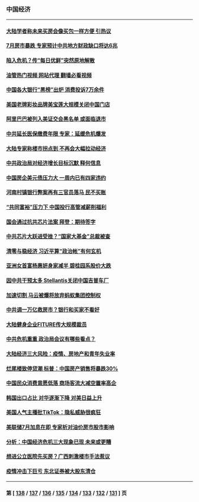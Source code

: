 ### 中国经济
---
#### [大陆学者称未来买房会像买包一样方便 引热议](../../pages/ncid283/n13792227.md?07302045) 
#### [7月房市暴跌 专家预计中共地方财政缺口将达6兆](../../pages/ncid283/n13792099.md?07302045) 
#### [陷入危机？传“每日优鲜”突然原地解散](../../pages/ncid283/n13791586.md?07302045) 
#### [油管热门视频 网站代理 翻墙必看视频](http://209.222.30.114:81/youtube.html?07302045)
#### [中国各大银行“黑榜”出炉 消费投诉7万余件](../../pages/ncid283/n13791921.md?07302045) 
#### [美国老牌彩妆品牌美宝莲大规模关闭中国门店](../../pages/ncid283/n13791874.md?07302045) 
#### [阿里巴巴被列入美证交会黑名单 或面临退市](../../pages/ncid283/n13791857.md?07302045) 
#### [中共延长医保缴费年限 专家：延缓危机爆发](../../pages/ncid283/n13791859.md?07302045) 
#### [大陆专家称楼市拐点到 不再会大幅拉动经济](../../pages/ncid283/n13791687.md?07302045) 
#### [中共政治局对经济增长目标沉默 释何信息](../../pages/ncid283/n13791813.md?07302045) 
#### [中国房企美元债压力大 一周内已有四家违约](../../pages/ncid283/n13791848.md?07302045) 
#### [河南村镇银行弊案再有三官员落马 民不买账](../../pages/ncid283/n13791810.md?07302045) 
#### [“共同富裕”压力下 中国投行高管减薪削福利](../../pages/ncid283/n13791622.md?07302045) 
#### [国会通过抗共芯片法案 拜登：期待签字](../../pages/ncid283/n13791153.md?07302045) 
#### [中共芯片大跃进受挫？“国家大基金”总裁被查](../../pages/ncid283/n13791165.md?07302045) 
#### [清零与稳经济 习近平算“政治帐”有何玄机](../../pages/ncid283/n13791075.md?07302045) 
#### [亚洲女首富杨惠妍身家减半 碧桂园系股价大跌](../../pages/ncid283/n13790943.md?07302045) 
#### [因中共干预太多 Stellantis关闭中国吉普车厂](../../pages/ncid283/n13791107.md?07302045) 
#### [加速切割 马云被爆将放弃蚂蚁集团控制权](../../pages/ncid283/n13791088.md?07302045) 
#### [中共调一万亿救房市？银行和买家不看好](../../pages/ncid283/n13790959.md?07302045) 
#### [大陆健身企业FITURE传大规模裁员](../../pages/ncid283/n13790797.md?07302045) 
#### [中共危机重重 政治局会议有哪些看点？](../../pages/ncid283/n13790542.md?07302045) 
#### [大陆经济三大风险：疫情、房地产和青年失业率](../../pages/ncid283/n13790084.md?07302045) 
#### [烂尾楼致停贷潮 标普：中国房产销售将暴跌30%](../../pages/ncid283/n13790359.md?07302045) 
#### [中国民众消费意愿低落 商场客流大减空置率高企](../../pages/ncid283/n13790305.md?07302045) 
#### [韩国出口占比 对华逐渐下降 对美日益上升](../../pages/ncid283/n13790270.md?07302045) 
#### [美国人气主播批TikTok：隐私威胁很疯狂](../../pages/ncid283/n13790194.md?07302045) 
#### [美联储7月加息在即 专家析对油价房市股市影响](../../pages/ncid283/n13790209.md?07302045) 
#### [分析：中国经济危机三大现象已现 未来或更糟](../../pages/ncid283/n13789046.md?07302045) 
#### [想进公立医院先买房？广西刺激楼市手法惹议](../../pages/ncid283/n13789958.md?07302045) 
#### [疫情冲击下巨亏 东北证券被大股东清仓](../../pages/ncid283/n13789868.md?07302045) 

---
#### 第 [ [138](./138.md?07302045) / [137](./137.md?07302045) / [136](./136.md?07302045) / [135](./135.md?07302045) / [134](./134.md?07302045) / [133](./133.md?07302045) / [132](./132.md?07302045) / [131](./131.md?07302045) ] 页
